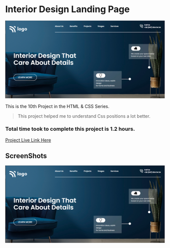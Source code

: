 # Interior Design Landing Page

![Project 10](./Screenshots/10.PNG)

This is the 10th Project in the HTML & CSS Series.

> This project helped me to understand Css positions a lot better.

### Total time took to complete this project is 1.2 hours.

[Project Live Link Here](https://interior-designlp.netlify.app/)

## ScreenShots

![Project 10](./Screenshots/10.PNG)